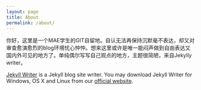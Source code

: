 ```yaml
---
layout: page
title: About
permalink: /about/
---
```

你好，这里是一个MAE学生的GIT自留地。自认无法再保持沉默毫不表达，却又对审查愈演愈烈的blog环境忧心忡忡。想来这里或许是唯一能闷声做到自由表达又国内外可见的地方了。单纯偶尔写写自己观点的地方，主题很简陋，来自Jekylly writer。

[Jekyll Writer](http://www.jekyllwriter.com) is a Jekyll blog site writer. You may download Jekyll Writer for Windows, OS X and Linux from our [official website](http://www.jekyllwriter.com).
